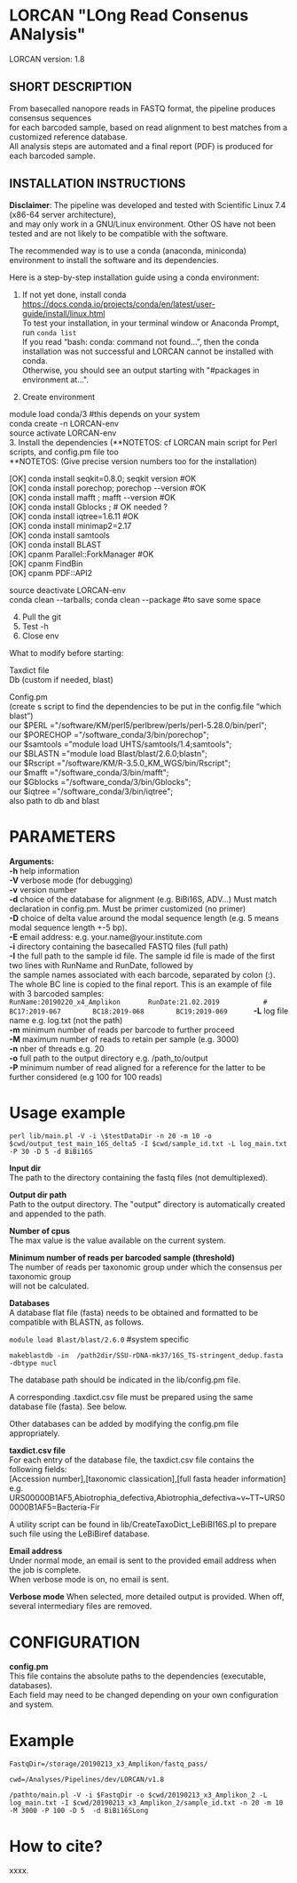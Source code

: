 
LORCAN "LOng Read Consenus ANalysis" 	 
====================================
LORCAN version: 1.8

## SHORT DESCRIPTION   
From basecalled nanopore reads in FASTQ format, the pipeline produces consensus sequences     
for each barcoded sample, based on read alignment to best matches from a customized reference database.  
All analysis steps are automated and a final report (PDF) is produced for each barcoded sample.      

## INSTALLATION INSTRUCTIONS      
**Disclaimer**: The pipeline was developed and tested with Scientific Linux 7.4 (x86-64 server architecture),    
and may only work in a GNU/Linux environment. Other OS have not been tested and are not likely to be compatible with the software.    

The recommended way is to use a conda (anaconda, miniconda) environment to install the software and its dependencies.     

Here is a step-by-step installation guide using a conda environment:     
1.	If not yet done, install conda     
https://docs.conda.io/projects/conda/en/latest/user-guide/install/linux.html     
To test your installation, in your terminal window or Anaconda Prompt, run `conda list`     
If you read “bash: conda: command not found...”, then the conda installation was not successful and LORCAN cannot be installed with conda.     
Otherwise, you should see an output starting with "#packages in environment at...".       

2.	Create environment     

module load conda/3 #this depends on your system     
conda create -n LORCAN-env      
source activate LORCAN-env      
3.	Install the dependencies (**NOTETOS: cf LORCAN main script for Perl scripts, and config.pm file too      
**NOTETOS: (Give precise version numbers too for the installation)       

[OK] conda install seqkit=0.8.0; seqkit version #OK       
[OK] conda install porechop; porechop --version #OK       
[OK] conda install mafft ; mafft --version #OK       			
[OK] conda install Gblocks ;   # OK needed ?       		
[OK] conda install iqtree=1.6.11	      #OK       	
       [OK] conda install minimap2=2.17	       
       [OK] conda install samtools       
       [OK] conda install BLAST       
       [OK] cpanm Parallel::ForkManager #OK	       
       [OK] cpanm FindBin       
       [OK] cpanm PDF::API2       



source deactivate LORCAN-env        
conda clean --tarballs; conda clean --package #to save some space       

4.	Pull the git       
5.	Test -h       
6.	Close env       

What to modify before starting:       

Taxdict file        
Db (custom if needed, blast)       

Config.pm       
(create s script to find the dependencies to be put in the config.file “which blast”)       
our $PERL			="/software/KM/perl5/perlbrew/perls/perl-5.28.0/bin/perl";       
our $PORECHOP		="/software_conda/3/bin/porechop";       
our $samtools		="module load UHTS/samtools/1.4;samtools";       		
our $BLASTN			="module load Blast/blast/2.6.0;blastn";       
our $Rscript 		="/software/KM/R-3.5.0_KM_WGS/bin/Rscript";       
our $mafft 			="/software_conda/3/bin/mafft";       
our $Gblocks		="/software_conda/3/bin/Gblocks";       
our $iqtree			="/software_conda/3/bin/iqtree";       
also path to db and blast       


# PARAMETERS        

**Arguments:**      
**-h** help information            
**-V** verbose mode (for debugging)      
**-v** version number      
**-d** choice of the database for alignment (e.g. BiBi16S, ADV...) Must match declaration in config.pm. Must be primer customized (no primer)       
**-D** choice of delta value around the modal sequence length (e.g. 5 means modal sequence length +-5 bp).       
**-E** email address: e.g.  your.name\@your.institute.com       
**-i** directory containing the basecalled FASTQ files (full path)      
**-I** the full path to the sample id file. The sample id file is made of the first two lines with RunName and RunDate, followed by      
	the sample names associated with each barcode, separated by colon (:). The whole BC line is copied to the final report. 
	This is an example of file with 3 barcoded samples:     
	`
	RunName:20190220_x4_Amplikon      
	RunDate:21.02.2019      	
	#      
	BC17:2019-067      	
	BC18:2019-068      	
	BC19:2019-069      
	`
**-L** log file name e.g. log.txt (not the path)        
**-m** minimum number of reads per barcode to further proceed        
**-M** maximum number of reads to retain per sample (e.g. 3000)      
**-n** nber of threads e.g. 20       
**-o** full path to the output directory e.g. /path_to/output        
**-P** minimum  number of read aligned for a reference for the latter to be further considered (e.g 100 for 100 reads)        

# Usage example   
`perl lib/main.pl -V -i \$testDataDir -n 20 -m 10 -o $cwd/output_test_main_16S_delta5 -I $cwd/sample_id.txt -L log_main.txt -P 30 -D 5 -d BiBi16S`      
	
**Input dir**     		
The path to the directory containing the fastq files (not demultiplexed).          
		
**Output dir path**   
Path to the output directory. The "output" directory is automatically created and appended to the path.    
		
**Number of cpus**   
The max value is the value available on the current system.		
		
**Minimum number of reads per barcoded sample (threshold)**   
The number of reads per taxonomic group under which the consensus per taxonomic group 		
will not be calculated.		
		
**Databases**   
A database flat file (fasta) needs to be obtained and formatted to be compatible with BLASTN, as follows.     

`module load Blast/blast/2.6.0` #system specific     

`makeblastdb -in  /path2dir/SSU-rDNA-mk37/16S_TS-stringent_dedup.fasta -dbtype nucl`     

The database path should be indicated in the lib/config.pm file.     

A corresponding .taxdict.csv file must be prepared using the same database file (fasta). See below.      

Other databases can be added by modifying the config.pm file appropriately.    

**taxdict.csv file**   
For each entry of the database file, the taxdict.csv file contains the following fields:     
[Accession number],[taxonomic classication],[full fasta header information]      
e.g. URS00000B1AF5,Abiotrophia_defectiva,Abiotrophia_defectiva~v~TT~URS00000B1AF5=Bacteria-Fir      
			
A utility script can be found in lib/CreateTaxoDict_LeBiBI16S.pl to prepare such file using the LeBiBiref database.     
		
      
		
**Email address**   
Under normal mode, an email is sent to the provided email address when the job is complete.    
When verbose mode is on, no email is sent.   

**Verbose mode**
When selected, more detailed output is provided. When off, several intermediary files are removed.    
		
		
# CONFIGURATION   
**config.pm**   
This file contains the absolute paths to the dependencies (executable, databases).    
Each field may need to be changed depending on your own configuration and system.    

# Example

`FastqDir=/storage/20190213_x3_Amplikon/fastq_pass/`   

`cwd=/Analyses/Pipelines/dev/LORCAN/v1.8`   

`/pathto/main.pl -V -i $FastqDir -o $cwd/20190213_x3_Amplikon_2 -L log_main.txt -I $cwd/20190213_x3_Amplikon_2/sample_id.txt -n 20 -m 10 -M 3000 -P 100 -D 5  -d BiBi16SLong`
     

# How to cite?       		
xxxx.    


